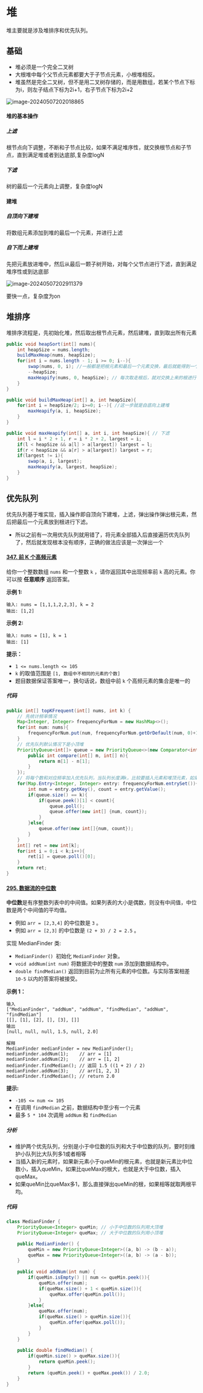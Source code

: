 # 堆

堆主要就是涉及堆排序和优先队列。

## 基础

- 堆必须是一个完全二叉树
- 大根堆中每个父节点元素都要大于子节点元素，小根堆相反。
- 堆虽然是完全二叉树，但不是用二叉树存储的，而是用数组，若某个节点下标为i，则左子结点下标为2i+1，右子节点下标为2i+2

![image-20240507202018865](assets/image-20240507202018865.png)

#### 堆的基本操作

##### 上滤

根节点向下调整，不断和子节点比较，如果不满足堆序性，就交换根节点和子节点，直到满足堆或者到达底部,复杂度logN

##### 下滤

树的最后一个元素向上调整，复杂度logN

#### 建堆

##### 自顶向下建堆

将数组元素添加到堆的最后一个元素，并进行上滤

##### 自下而上建堆

先把元素放进堆中，然后从最后一颗子树开始，对每个父节点进行下滤，直到满足堆序性或到达底部

![image-20240507202911379](assets/image-20240507202911379.png)

要快一点，复杂度为on

## 堆排序

堆排序流程是，先初始化堆，然后取出根节点元素，然后建堆，直到取出所有元素

```java
public void heapSort(int[] nums){
    int heapSize = nums.length;
    buildMaxHeap(nums, heapSize);
    for(int i = nums.length - 1; i >= 0; i--){
        swap(nums, 0, i); //一般都是把根元素和最后一个元素交换，最后就能得到一个排序好的序列
        --heapSize;
        maxHeapify(nums, 0, heapSize); // 每次取走根后，就对交换上来的根进行下滤
    }
}

public void buildMaxHeap(int[] a, int heapSize){
    for(int i = heapSize/2; i>=0; i--){ //这一步就是自底向上建堆
        maxHeapify(a, i, heapSize);
    }
}

public void maxHeapify(int[] a, int i, int heapSize){ // 下滤
    int l = i * 2 + 1, r = i * 2 + 2, largest = i;
    if(l < heapSize && a[l] > a[largest]) largest = l;
    if(r < heapSize && a[r] > a[largest]) largest = r;
    if(largest != i){
        swap(a, i, largest);
        maxHeapify(a, largest, heapSize);
    }
}
```

## 优先队列

优先队列基于堆实现，插入操作即自顶向下建堆，上滤，弹出操作弹出根元素，然后把最后一个元素放到根进行下滤。

- 所以之前有一次用优先队列就用错了，将元素全部插入后直接遍历优先队列了，然后就发现根本没有顺序，正确的做法应该是一次弹出一个

#### [347. 前 K 个高频元素](https://leetcode.cn/problems/top-k-frequent-elements/)

给你一个整数数组 `nums` 和一个整数 `k` ，请你返回其中出现频率前 `k` 高的元素。你可以按 **任意顺序** 返回答案。

**示例 1:**

```
输入: nums = [1,1,1,2,2,3], k = 2
输出: [1,2]
```

**示例 2:**

```
输入: nums = [1], k = 1
输出: [1]
```

**提示：**

- `1 <= nums.length <= 105`
- `k` 的取值范围是 `[1, 数组中不相同的元素的个数]`
- 题目数据保证答案唯一，换句话说，数组中前 `k` 个高频元素的集合是唯一的

##### 代码

```java
public int[] topKFrequent(int[] nums, int k) {
    // 先统计频率情况
    Map<Integer, Integer> frequencyForNum = new HashMap<>();
    for(int num: nums){
        frequencyForNum.put(num, frequencyForNum.getOrDefault(num, 0)+1);
    }
	// 优先队列默认情况下是小顶堆
    PriorityQueue<int[]> queue = new PriorityQueue<>(new Comparator<int[]>(){
        public int compare(int[] m, int[] n){
            return m[1] - n[1];
        }
    });
    // 将每个数和对应频率加入优先队列，当队列长度满k，比较要插入元素和堆顶元素，如果堆顶更大，就意味着堆里k个元素都比当前元素大，直接把当前元素扔掉就行了，否则把堆顶弹出，插入当前元素。
    for(Map.Entry<Integer, Integer> entry: frequencyForNum.entrySet()){
        int num = entry.getKey(), count = entry.getValue();
        if(queue.size() == k){
            if(queue.peek()[1] < count){
                queue.poll();
                queue.offer(new int[] {num, count});
            }
        }else{
            queue.offer(new int[]{num, count});
        }
    }
    int[] ret = new int[k];
    for(int i = 0;i < k;i++){
        ret[i] = queue.poll()[0];
    }
    return ret;
}
```

#### [295. 数据流的中位数](https://leetcode.cn/problems/find-median-from-data-stream/)

**中位数**是有序整数列表中的中间值。如果列表的大小是偶数，则没有中间值，中位数是两个中间值的平均值。

- 例如 `arr = [2,3,4]` 的中位数是 `3` 。
- 例如 `arr = [2,3]` 的中位数是 `(2 + 3) / 2 = 2.5` 。

实现 MedianFinder 类:

- `MedianFinder() `初始化 `MedianFinder` 对象。
- `void addNum(int num)` 将数据流中的整数 `num` 添加到数据结构中。
- `double findMedian()` 返回到目前为止所有元素的中位数。与实际答案相差 `10-5` 以内的答案将被接受。

**示例 1：**

```
输入
["MedianFinder", "addNum", "addNum", "findMedian", "addNum", "findMedian"]
[[], [1], [2], [], [3], []]
输出
[null, null, null, 1.5, null, 2.0]

解释
MedianFinder medianFinder = new MedianFinder();
medianFinder.addNum(1);    // arr = [1]
medianFinder.addNum(2);    // arr = [1, 2]
medianFinder.findMedian(); // 返回 1.5 ((1 + 2) / 2)
medianFinder.addNum(3);    // arr[1, 2, 3]
medianFinder.findMedian(); // return 2.0
```

**提示:**

- `-105 <= num <= 105`
- 在调用 `findMedian` 之前，数据结构中至少有一个元素
- 最多 `5 * 104` 次调用 `addNum` 和 `findMedian`

##### 分析

- 维护两个优先队列，分别是小于中位数的队列和大于中位数的队列，要时刻维护小队列比大队列多1或者相等
- 当插入新的元素时，如果新元素小于queMin的根元素，也就是新元素比中位数小，插入queMin，如果比queMax的根大，也就是大于中位数，插入queMax。
- 如果queMin比queMax多1，那么直接弹出queMin的根，如果相等就取两根平均。

##### 代码

```java
class MedianFinder {
    PriorityQueue<Integer> queMin; // 小于中位数的队列用大顶堆
    PriorityQueue<Integer> queMax; // 大于中位数的队列用小顶堆

    public MedianFinder() {
        queMin = new PriorityQueue<Integer>((a, b) -> (b - a));
        queMax = new PriorityQueue<Integer>((a, b) -> (a - b));
    }
    
    public void addNum(int num) {
        if(queMin.isEmpty() || num <= queMin.peek()){
            queMin.offer(num);
            if(queMax.size() + 1 < queMin.size()){
                queMax.offer(queMin.poll());
            }
        }else{
            queMax.offer(num);
            if(queMax.size() > queMin.size()){
                queMin.offer(queMax.poll());
            }
        }
    }
    
    public double findMedian() {
        if(queMin.size() > queMax.size()){
            return queMin.peek();
        }
        return (queMin.peek() + queMax.peek()) / 2.0;
    }
}
```

